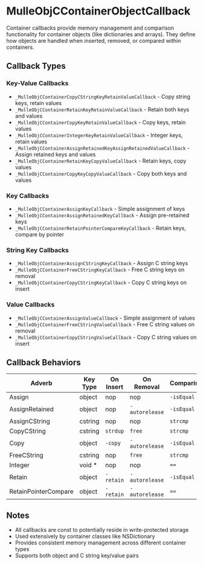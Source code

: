 # MulleObjCContainerObjectCallback

Container callbacks provide memory management and comparison functionality for container objects (like dictionaries and arrays). They define how objects are handled when inserted, removed, or compared within containers.

## Callback Types

### Key-Value Callbacks

* `_MulleObjCContainerCopyCStringKeyRetainValueCallback` - Copy string keys, retain values
* `_MulleObjCContainerRetainKeyRetainValueCallback` - Retain both keys and values
* `_MulleObjCContainerCopyKeyRetainValueCallback` - Copy keys, retain values
* `_MulleObjCContainerIntegerKeyRetainValueCallback` - Integer keys, retain values
* `_MulleObjCContainerAssignRetainedKeyAssignRetainedValueCallback` - Assign retained keys and values
* `_MulleObjCContainerRetainKeyCopyValueCallback` - Retain keys, copy values
* `_MulleObjCContainerCopyKeyCopyValueCallback` - Copy both keys and values

### Key Callbacks

* `_MulleObjCContainerAssignKeyCallback` - Simple assignment of keys
* `_MulleObjCContainerAssignRetainedKeyCallback` - Assign pre-retained keys
* `_MulleObjCContainerRetainPointerCompareKeyCallback` - Retain keys, compare by pointer

### String Key Callbacks

* `_MulleObjCContainerAssignCStringKeyCallback` - Assign C string keys
* `_MulleObjCContainerFreeCStringKeyCallback` - Free C string keys on removal
* `_MulleObjCContainerCopyCStringKeyCallback` - Copy C string keys on insert

### Value Callbacks

* `_MulleObjCContainerAssignValueCallback` - Simple assignment of values
* `_MulleObjCContainerFreeCStringValueCallback` - Free C string values on removal
* `_MulleObjCContainerCopyCStringValueCallback` - Copy C string values on insert

## Callback Behaviors

| Adverb | Key Type | On Insert | On Removal | Comparison |
|--------|----------|-----------|------------|------------|
| Assign | object | nop | nop | `-isEqual` |
| AssignRetained | object | nop | `-autorelease` | `-isEqual` |
| AssignCString | cstring | nop | nop | `strcmp` |
| CopyCString | cstring | `strdup` | `free` | `strcmp` |
| Copy | object | `-copy` | `-autorelease` | `-isEqual` |
| FreeCString | cstring | nop | `free` | `strcmp` |
| Integer | void * | nop | nop | `==` |
| Retain | object | `-retain` | `-autorelease` | `-isEqual` |
| RetainPointerCompare | object | `-retain` | `-autorelease` | `==` |

## Notes

- All callbacks are const to potentially reside in write-protected storage
- Used extensively by container classes like NSDictionary
- Provides consistent memory management across different container types
- Supports both object and C string key/value pairs
